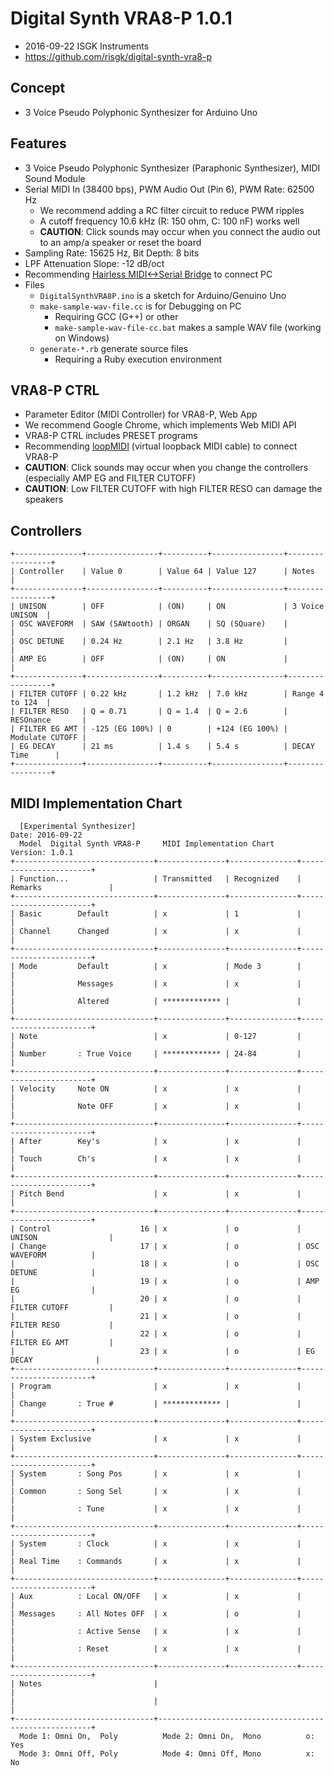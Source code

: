 # Digital Synth VRA8-P 1.0.1

- 2016-09-22 ISGK Instruments
- <https://github.com/risgk/digital-synth-vra8-p>

## Concept

- 3 Voice Pseudo Polyphonic Synthesizer for Arduino Uno

## Features

- 3 Voice Pseudo Polyphonic Synthesizer (Paraphonic Synthesizer), MIDI Sound Module
- Serial MIDI In (38400 bps), PWM Audio Out (Pin 6), PWM Rate: 62500 Hz
    - We recommend adding a RC filter circuit to reduce PWM ripples
    - A cutoff frequency 10.6 kHz (R: 150 ohm, C: 100 nF) works well
    - **CAUTION**: Click sounds may occur when you connect the audio out to an amp/a speaker or reset the board
- Sampling Rate: 15625 Hz, Bit Depth: 8 bits
- LPF Attenuation Slope: -12 dB/oct
- Recommending [Hairless MIDI<->Serial Bridge](http://projectgus.github.io/hairless-midiserial/) to connect PC
- Files
    - `DigitalSynthVRA8P.ino` is a sketch for Arduino/Genuino Uno
    - `make-sample-wav-file.cc` is for Debugging on PC
        - Requiring GCC (G++) or other
        - `make-sample-wav-file-cc.bat` makes a sample WAV file (working on Windows)
    - `generate-*.rb` generate source files
        - Requiring a Ruby execution environment

## VRA8-P CTRL

- Parameter Editor (MIDI Controller) for VRA8-P, Web App
- We recommend Google Chrome, which implements Web MIDI API
- VRA8-P CTRL includes PRESET programs
- Recommending [loopMIDI](http://www.tobias-erichsen.de/software/loopmidi.html) (virtual loopback MIDI cable) to connect VRA8-P
- **CAUTION**: Click sounds may occur when you change the controllers (especially AMP EG and FILTER CUTOFF)
- **CAUTION**: Low FILTER CUTOFF with high FILTER RESO can damage the speakers

## Controllers

    +---------------+----------------+----------+----------------+-----------------+
    | Controller    | Value 0        | Value 64 | Value 127      | Notes           |
    +---------------+----------------+----------+----------------+-----------------+
    | UNISON        | OFF            | (ON)     | ON             | 3 Voice UNISON  |
    | OSC WAVEFORM  | SAW (SAWtooth) | ORGAN    | SQ (SQuare)    |                 |
    | OSC DETUNE    | 0.24 Hz        | 2.1 Hz   | 3.8 Hz         |                 |
    | AMP EG        | OFF            | (ON)     | ON             |                 |
    +---------------+----------------+----------+----------------+-----------------+
    | FILTER CUTOFF | 0.22 kHz       | 1.2 kHz  | 7.0 kHz        | Range 4 to 124  |
    | FILTER RESO   | Q = 0.71       | Q = 1.4  | Q = 2.6        | RESOnance       |
    | FILTER EG AMT | -125 (EG 100%) | 0        | +124 (EG 100%) | Modulate CUTOFF |
    | EG DECAY      | 21 ms          | 1.4 s    | 5.4 s          | DECAY Time      |
    +---------------+----------------+----------+----------------+-----------------+

## MIDI Implementation Chart

      [Experimental Synthesizer]                                      Date: 2016-09-22       
      Model  Digital Synth VRA8-P     MIDI Implementation Chart       Version: 1.0.1         
    +-------------------------------+---------------+---------------+-----------------------+
    | Function...                   | Transmitted   | Recognized    | Remarks               |
    +-------------------------------+---------------+---------------+-----------------------+
    | Basic        Default          | x             | 1             |                       |
    | Channel      Changed          | x             | x             |                       |
    +-------------------------------+---------------+---------------+-----------------------+
    | Mode         Default          | x             | Mode 3        |                       |
    |              Messages         | x             | x             |                       |
    |              Altered          | ************* |               |                       |
    +-------------------------------+---------------+---------------+-----------------------+
    | Note                          | x             | 0-127         |                       |
    | Number       : True Voice     | ************* | 24-84         |                       |
    +-------------------------------+---------------+---------------+-----------------------+
    | Velocity     Note ON          | x             | x             |                       |
    |              Note OFF         | x             | x             |                       |
    +-------------------------------+---------------+---------------+-----------------------+
    | After        Key's            | x             | x             |                       |
    | Touch        Ch's             | x             | x             |                       |
    +-------------------------------+---------------+---------------+-----------------------+
    | Pitch Bend                    | x             | x             |                       |
    +-------------------------------+---------------+---------------+-----------------------+
    | Control                    16 | x             | o             | UNISON                |
    | Change                     17 | x             | o             | OSC WAVEFORM          |
    |                            18 | x             | o             | OSC DETUNE            |
    |                            19 | x             | o             | AMP EG                |
    |                            20 | x             | o             | FILTER CUTOFF         |
    |                            21 | x             | o             | FILTER RESO           |
    |                            22 | x             | o             | FILTER EG AMT         |
    |                            23 | x             | o             | EG DECAY              |
    +-------------------------------+---------------+---------------+-----------------------+
    | Program                       | x             | x             |                       |
    | Change       : True #         | ************* |               |                       |
    +-------------------------------+---------------+---------------+-----------------------+
    | System Exclusive              | x             | x             |                       |
    +-------------------------------+---------------+---------------+-----------------------+
    | System       : Song Pos       | x             | x             |                       |
    | Common       : Song Sel       | x             | x             |                       |
    |              : Tune           | x             | x             |                       |
    +-------------------------------+---------------+---------------+-----------------------+
    | System       : Clock          | x             | x             |                       |
    | Real Time    : Commands       | x             | x             |                       |
    +-------------------------------+---------------+---------------+-----------------------+
    | Aux          : Local ON/OFF   | x             | x             |                       |
    | Messages     : All Notes OFF  | x             | o             |                       |
    |              : Active Sense   | x             | x             |                       |
    |              : Reset          | x             | x             |                       |
    +-------------------------------+---------------+---------------+-----------------------+
    | Notes                         |                                                       |
    |                               |                                                       |
    +-------------------------------+-------------------------------------------------------+
      Mode 1: Omni On,  Poly          Mode 2: Omni On,  Mono          o: Yes                 
      Mode 3: Omni Off, Poly          Mode 4: Omni Off, Mono          x: No                  
